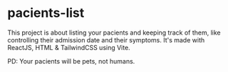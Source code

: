 # pacients-list
This project is about listing your pacients and keeping track of them, like controlling their admission date and their symptoms. 
It's made with ReactJS, HTML & TailwindCSS using Vite.

PD: Your pacients will be pets, not humans.
